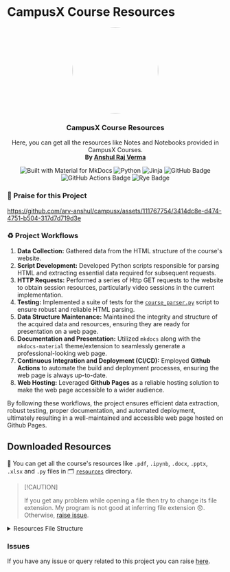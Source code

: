# CampusX Course Resources

<p align="center">
  <a href="https://learnwith.campusx.in">
    <img src="https://avatars.githubusercontent.com/u/53361867?v=4" style="width: 200px; border-radius: 50%;" />
  </a>

  <h3 align="center">CampusX Course Resources</h3>
  <p align="center">
    Here, you can get all the resources like Notes and Notebooks provided in CampusX Courses.
    <br>
    <strong>By <a href="https://github.com/arv-anshul">Anshul Raj Verma</a></strong>
  </p>
</p>

<p align="center">
  <img src="https://img.shields.io/badge/Material_for_MkDocs-526CFE?logo=MaterialForMkDocs&logoColor=white" alt="Built with Material for MkDocs">
  <img src="https://img.shields.io/badge/Python-3776AB?logo=python&amp;logoColor=fff" alt="Python">
  <img src="https://img.shields.io/badge/Jinja-B41717?logo=jinja&amp;logoColor=fff" alt="Jinja">
  <img src="https://img.shields.io/badge/GitHub%20Pages-222?logo=github&logoColor=fff" alt="GitHub Badge">
  <img src="https://img.shields.io/badge/GitHub%20Actions-2088FF?logo=githubactions&logoColor=fff" alt="GitHub Actions Badge">
  <img src="https://img.shields.io/badge/Rye-000?logo=rye&logoColor=fff" alt="Rye Badge">
</p>

### 🙌 Praise for this Project

<p align="center">

https://github.com/arv-anshul/campusx/assets/111767754/3414dc8e-d474-4751-b504-317d7d719d3e

</p>

### ♻️ Project Workflows

1. **Data Collection:** Gathered data from the HTML structure of the course's website.
2. **Script Development:** Developed Python scripts responsible for parsing HTML and extracting essential data required for subsequent requests.
3. **HTTP Requests:** Performed a series of Http GET requests to the website to obtain session resources, particularly video sessions in the current implementation.
4. **Testing:** Implemented a suite of tests for the [`course_parser.py`](./src/dsmp2/course_parser.py) script to ensure robust and reliable HTML parsing.
5. **Data Structure Maintenance:** Maintained the integrity and structure of the acquired data and resources, ensuring they are ready for presentation on a web page.
6. **Documentation and Presentation:** Utilized `mkdocs` along with the `mkdocs-material` theme/extension to seamlessly generate a professional-looking web page.
7. **Continuous Integration and Deployment (CI/CD):** Employed **Github Actions** to automate the build and deployment processes, ensuring the web page is always up-to-date.
8. **Web Hosting:** Leveraged **Github Pages** as a reliable hosting solution to make the web page accessible to a wider audience.

By following these workflows, the project ensures efficient data extraction, robust testing, proper documentation, and automated deployment, ultimately resulting in a well-maintained and accessible web page hosted on Github Pages.

## Downloaded Resources

🥳 You can get all the course's resources like `.pdf`, `.ipynb`, `.docx`, `.pptx`, `.xlsx` and `.py` files in 🗂️ [`resources`](./resources/) directory.

> \[!CAUTION\]
>
> If you get any problem while opening a file then try to change its file extension. My program is not good at inferring file extension 😞. Otherwise, [raise issue](https://github.com/arv-anshul/campusx/issues).

<details>
<summary>Resources File Structure</summary>

```bash
./resources
├── README.md
├── DSMP
│   ├── Parent Session1
│   │   ├── Lecture1
│   │   │   ├── Resource1
│   │   │   └── Resource2
│   │   └── Lecture2
│   │       ├── Resource1
│   │       └── Resource2
│   └── Parent Session2
│       └── Lecture1
│           ├── Resource1
│           └── Resource2
└── Extra  # Some extra stuffs from course (added manually)
```

</details>

### Issues

If you have any issue or query related to this project you can raise [here](https://github.com/arv-anshul/campusx/issues "Project's Issues Tab").
